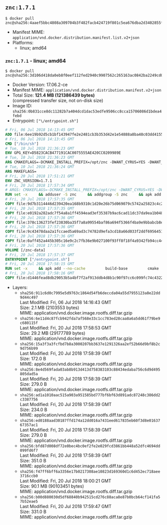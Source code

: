 ## `znc:1.7.1`

```console
$ docker pull znc@sha256:4aaef5bbc4808a309704b3f482facb424719f801c5ea676dba2d3402855f843e
```

-	Manifest MIME: `application/vnd.docker.distribution.manifest.list.v2+json`
-	Platforms:
	-	linux; amd64

### `znc:1.7.1` - linux; amd64

```console
$ docker pull znc@sha256:3d106d418da0eb8f0eef112fed2940c9907562c265163ac0842ba2249cd07f9c
```

-	Docker Version: 17.06.2-ce
-	Manifest MIME: `application/vnd.docker.distribution.manifest.v2+json`
-	Total Size: **121.4 MB (121386439 bytes)**  
	(compressed transfer size, not on-disk size)
-	Image ID: `sha256:0b831cce8dc11282b7a404dcd1dac53edfe9506cc8cca15706086d1bdea4febd`
-	Entrypoint: `["\/entrypoint.sh"]`

```dockerfile
# Fri, 06 Jul 2018 14:13:45 GMT
ADD file:6ee19b92d5cb1bf143947fe2e2481cb3b353d42e1e54888a8ba48c03dd4155f2 in / 
# Fri, 06 Jul 2018 14:13:45 GMT
CMD ["/bin/sh"]
# Tue, 10 Jul 2018 21:36:23 GMT
ENV GPG_KEY=D5823CACB477191CAC0075555AE420CC0209989E
# Tue, 10 Jul 2018 21:36:23 GMT
ARG CMAKEFLAGS=-DCMAKE_INSTALL_PREFIX=/opt/znc -DWANT_CYRUS=YES -DWANT_PERL=YES -DWANT_PYTHON=YES -DWANT_IPV6=NO
# Tue, 10 Jul 2018 21:36:24 GMT
ARG MAKEFLAGS=
# Fri, 20 Jul 2018 17:51:21 GMT
ENV ZNC_VERSION=1.7.1
# Fri, 20 Jul 2018 17:57:34 GMT
# ARGS: CMAKEFLAGS=-DCMAKE_INSTALL_PREFIX=/opt/znc -DWANT_CYRUS=YES -DWANT_PERL=YES -DWANT_PYTHON=YES -DWANT_IPV6=NO MAKEFLAGS=
RUN set -x     && adduser -S znc     && addgroup -S znc     && apk add --no-cache --virtual runtime-dependencies         boost         ca-certificates         cyrus-sasl         icu         su-exec         tini         tzdata     && apk add --no-cache --virtual build-dependencies         boost-dev         build-base         cmake         curl         cyrus-sasl-dev         gettext         gnupg         icu-dev         libressl-dev         perl-dev         python3-dev     && mkdir /znc-src && cd /znc-src     && curl -fsSL "https://znc.in/releases/archive/znc-${ZNC_VERSION}.tar.gz" -o znc.tgz     && curl -fsSL "https://znc.in/releases/archive/znc-${ZNC_VERSION}.tar.gz.sig" -o znc.tgz.sig     && export GNUPGHOME="$(mktemp -d)"     && gpg --keyserver ha.pool.sks-keyservers.net --recv-keys "${GPG_KEY}"     && gpg --batch --verify znc.tgz.sig znc.tgz     && rm -rf "$GNUPGHOME"     && tar -zxf znc.tgz --strip-components=1     && mkdir build && cd build     && cmake .. ${CMAKEFLAGS}     && make $MAKEFLAGS     && make install     && apk del build-dependencies     && cd / && rm -rf /znc-src
# Fri, 20 Jul 2018 17:57:35 GMT
COPY file:9d7b3114446d239420ea168b9310c1d20e26b75d069079c5742a25823c4c2aab in / 
# Fri, 20 Jul 2018 17:57:35 GMT
COPY file:e0192a282adc7f54a8a1ff4594ead3ef35387b9ac6cad11dc37da9ea1b048a13 in /startup-sequence/ 
# Fri, 20 Jul 2018 17:57:36 GMT
COPY file:378c136273fef23830ba35f7a8a99554baf86a694f5366f4ba9e9bbabcb8ee6a in /startup-sequence/ 
# Fri, 20 Jul 2018 17:57:36 GMT
COPY file:9c43478daa2a1fccaed5a69ad3c74782d9efa3cd18a66d033f2ddf6956451ba5 in /startup-sequence/ 
# Fri, 20 Jul 2018 17:57:36 GMT
COPY file:0aff452a445b305c16e9c2c7fb36e9b027100f93ff8f18f4a9342fb94cc44b9c in /startup-sequence/ 
# Fri, 20 Jul 2018 17:57:36 GMT
VOLUME [/znc-data]
# Fri, 20 Jul 2018 17:57:37 GMT
ENTRYPOINT ["/entrypoint.sh"]
# Fri, 20 Jul 2018 17:58:15 GMT
RUN set -x     && apk add --no-cache         build-base         cmake         icu-dev         libressl-dev         perl         python3
# Fri, 20 Jul 2018 17:58:16 GMT
COPY file:d1446fead8db29053b5a4bf7f2af913ddb4d8b1c90f97cc6c099fc74c4322109 in /startup-sequence/ 
```

-	Layers:
	-	`sha256:911c6d0c7995e5d9763c1864d54fb6deccda04a55d7955123a8e22dd9d44c497`  
		Last Modified: Fri, 06 Jul 2018 14:16:43 GMT  
		Size: 2.1 MB (2103553 bytes)  
		MIME: application/vnd.docker.image.rootfs.diff.tar.gzip
	-	`sha256:6e11d4c87fcb942fda7af568e33c1cc783ed28caa8a6a5dd61f79be9c680115f`  
		Last Modified: Fri, 20 Jul 2018 17:58:53 GMT  
		Size: 29.2 MB (29177789 bytes)  
		MIME: application/vnd.docker.image.rootfs.diff.tar.gzip
	-	`sha256:15a3f3a3fcfbd7b8a3000207bb3637e1291326aa2ef52b66d9bf8b2c9d756b99`  
		Last Modified: Fri, 20 Jul 2018 17:58:39 GMT  
		Size: 172.0 B  
		MIME: application/vnd.docker.image.rootfs.diff.tar.gzip
	-	`sha256:8e4d569fada03ab8b913d413d758383103c88434edaba756c6d9d495805dad5a`  
		Last Modified: Fri, 20 Jul 2018 17:58:39 GMT  
		Size: 279.0 B  
		MIME: application/vnd.docker.image.rootfs.diff.tar.gzip
	-	`sha256:ad1a1010aac515a903a951585bd777bf6bf63d891adc87248c386dd2c3387756`  
		Last Modified: Fri, 20 Jul 2018 17:58:39 GMT  
		Size: 234.0 B  
		MIME: application/vnd.docker.image.rootfs.diff.tar.gzip
	-	`sha256:ed0188aad30187ffd174a12dd016a7431eed617835eb60f3d8e0163767357ac1`  
		Last Modified: Fri, 20 Jul 2018 17:58:39 GMT  
		Size: 279.0 B  
		MIME: application/vnd.docker.image.rootfs.diff.tar.gzip
	-	`sha256:bfd87d008df72e0bec4bc0ef2fe2e029fcd3861bb448a52dfc4694dd099fd6f7`  
		Last Modified: Fri, 20 Jul 2018 17:58:39 GMT  
		Size: 351.0 B  
		MIME: application/vnd.docker.image.rootfs.diff.tar.gzip
	-	`sha256:f47ff6bff6a3356e17b0217308ae10823d169360d1c6d452ec718aee3716ccb0`  
		Last Modified: Fri, 20 Jul 2018 18:00:21 GMT  
		Size: 90.1 MB (90103451 bytes)  
		MIME: application/vnd.docker.image.rootfs.diff.tar.gzip
	-	`sha256:b00d880030d5df68840b942515cd276c88aca8e87b0bcb64cf141fa57b52eae5`  
		Last Modified: Fri, 20 Jul 2018 17:59:47 GMT  
		Size: 331.0 B  
		MIME: application/vnd.docker.image.rootfs.diff.tar.gzip
